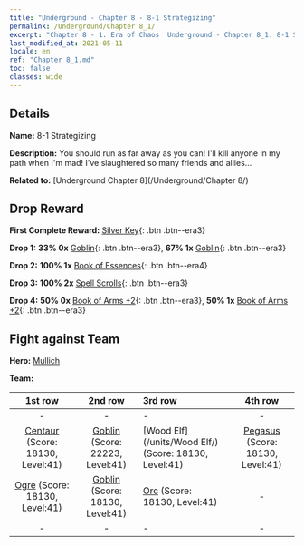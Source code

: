 ```yaml
---
title: "Underground - Chapter 8 - 8-1 Strategizing"
permalink: /Underground/Chapter 8_1/
excerpt: "Chapter 8 - 1. Era of Chaos  Underground - Chapter 8_1. 8-1 Strategizing"
last_modified_at: 2021-05-11
locale: en
ref: "Chapter 8_1.md"
toc: false
classes: wide
---
```


## Details

 **Name:** 8-1 Strategizing

 **Description:** You should run as far away as you can! I'll kill anyone in my path when I'm mad! I've slaughtered so many friends and allies...

 **Related to:** [Underground Chapter 8](/Underground/Chapter 8/)

## Drop Reward

 **First Complete Reward:** [Silver Key](/Items/con_693/){: .btn .btn--era3}

 **Drop 1:** **33% 0x** [Goblin](/Items/unt_217/){: .btn .btn--era3}, **67% 1x** [Goblin](/Items/unt_217/){: .btn .btn--era3}

 **Drop 2:** **100% 1x** [Book of Essences](/Items/mat_39/){: .btn .btn--era4}

 **Drop 3:** **100% 2x** [Spell Scrolls](/Items/con_694/){: .btn .btn--era3}

 **Drop 4:** **50% 0x** [Book of Arms +2](/Items/mat_32/){: .btn .btn--era3}, **50% 1x** [Book of Arms +2](/Items/mat_32/){: .btn .btn--era3}


## Fight against Team
 **Hero:** [Mullich](/heroes/Mullich/)

 **Team:**


  | 1st row | 2nd row | 3rd row | 4th row |
  |:----:|:----:|:----|:----:|
  | - | - | - | - |
  | [Centaur](/units/Centaur/) (Score: 18130, Level:41)  | [Goblin](/units/Goblin/) (Score: 22223, Level:41)  | [Wood Elf](/units/Wood Elf/) (Score: 18130, Level:41)  | [Pegasus](/units/Pegasus/) (Score: 18130, Level:41)  |
  | [Ogre](/units/Ogre/) (Score: 18130, Level:41)  | [Goblin](/units/Goblin/) (Score: 18130, Level:41)  | [Orc](/units/Orc/) (Score: 18130, Level:41)  | - |
  | - | - | - | - |


